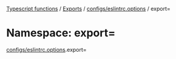 [Typescript functions](../index.md) / [Exports](../modules.md) / [configs/eslintrc.options](configs_eslintrc_options.md) / export=

# Namespace: export=

[configs/eslintrc.options](configs_eslintrc_options.md).export=
